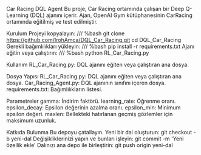 Car Racing DQL Agent
Bu proje, Car Racing ortamında çalışan bir Deep Q-Learning (DQL) ajanını içerir. Ajan, OpenAI Gym kütüphanesinin CarRacing ortamında eğitilmiş ve test edilmiştir.

Kurulum
Projeyi kopyalayın:
///
%bash
git clone https://github.com/IrohAmca/DQL_Car_Racing.git
cd DQL_Car_Racing
Gerekli bağımlılıkları yükleyin:
///
%bash
pip install -r requirements.txt
Ajanı eğitin veya çalıştırın:
///
%bash
python RL_Car_Racing.py

Kullanım
RL_Car_Racing.py: DQL ajanını eğiten veya çalıştıran ana dosya.

Dosya Yapısı
RL_Car_Racing.py: DQL ajanını eğiten veya çalıştıran ana dosya.
Car_Racing_Agent.py: DQL ajanının sınıfını içeren dosya.
requirements.txt: Bağımlılıkların listesi.

Parametreler
gamma: İndirim faktörü.
learning_rate: Öğrenme oranı.
epsilon_decay: Epsilon değerinin azalma oranı.
epsilon_min: Minimum epsilon değeri.
maxlen: Bellekteki hatırlanan geçmiş gözlemler için maksimum uzunluk.

Katkıda Bulunma
Bu depoyu çatallayın.
Yeni bir dal oluşturun: git checkout -b yeni-dal
Değişikliklerinizi yapın ve bunları işleyin: git commit -m 'Yeni özellik ekle'
Dalınızı ana depo ile birleştirin: git push origin yeni-dal
